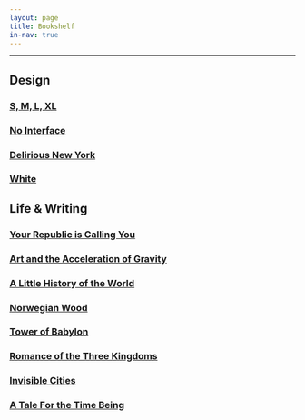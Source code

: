 ```yaml
---
layout: page
title: Bookshelf
in-nav: true
---
```


* * *

## Design

### [S, M, L, XL](http://www.amazon.com/gp/product/1885254865/ref=as_li_qf_sp_asin_il_tl?ie=UTF8&camp=1789&creative=9325&creativeASIN=1885254865&linkCode=as2&tag=andtra-20&linkId=FEDRES7G6ZDBNRIW)

### [No Interface](http://www.nointerface.com/book/)

### [Delirious New York](http://www.amazon.com/gp/product/1885254008/ref=as_li_qf_sp_asin_il_tl?ie=UTF8&camp=1789&creative=9325&creativeASIN=1885254008&linkCode=as2&tag=andtra-20&linkId=QWUQHAAMR2SXNS72)

### [White](http://www.amazon.com/White-Kenya-Hara/dp/3037781831/ref=pd_sim_b_1?ie=UTF8&refRID=187TDVRMCZ1V3H7MEW23)

## Life & Writing

### [Your Republic is Calling You](http://www.amazon.com/Your-Republic-Calling-You-Young-ha/dp/0151015457/ref=sr_1_1?s=books&ie=UTF8&qid=1429227211&sr=1-1&keywords=your+republic+is+calling+you)

### [Art and the Acceleration of Gravity](http://www.uhpress.hawaii.edu/p-9107-9780988692800.aspx)

### [A Little History of the World](http://www.amazon.com/Little-History-World-E-Gombrich/dp/030014332X)

### [Norwegian Wood](http://www.nytimes.com/2000/09/24/books/rubber-souls.html)

### [Tower of Babylon](http://gws.soonlabel.com/misc/Ted%20Chiang%20-%20Tower%20Of%20Babylon.pdf)

### [Romance of the Three Kingdoms](http://www.amazon.com/Romance-Three-Kingdoms-Vol-1/dp/0804834679)

### [Invisible Cities](http://www.amazon.com/Invisible-Cities-Italo-Calvino/dp/0156453800)

### [A Tale For the Time Being](http://www.amazon.com/Tale-Time-Being-Novel/dp/0143124870)